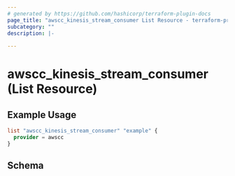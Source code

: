 ```yaml
---
# generated by https://github.com/hashicorp/terraform-plugin-docs
page_title: "awscc_kinesis_stream_consumer List Resource - terraform-provider-awscc"
subcategory: ""
description: |-
  
---
```


# awscc_kinesis_stream_consumer (List Resource)



## Example Usage

```terraform
list "awscc_kinesis_stream_consumer" "example" {
  provider = awscc
}
```

<!-- schema generated by tfplugindocs -->
## Schema
